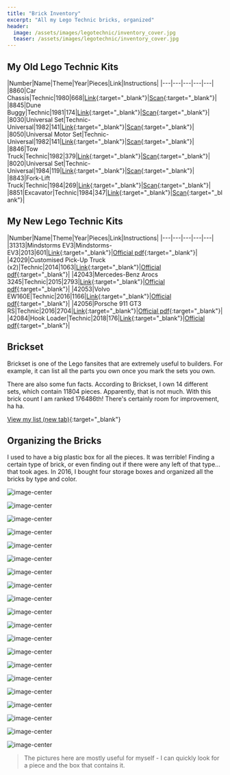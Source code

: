 ```yaml
---
title: "Brick Inventory"
excerpt: "All my Lego Technic bricks, organized"
header:
  image: /assets/images/legotechnic/inventory_cover.jpg
  teaser: /assets/images/legotechnic/inventory_cover.jpg
---
```


## My Old Lego Technic Kits

|Number|Name|Theme|Year|Pieces|Link|Instructions|
|---|---|---|---|---|
|8860|Car Chassis|Technic|1980|668|[Link](https://brickset.com/sets/8860-1){:target="_blank"}|[Scan](http://peeron.com/scans/8860-1/){:target="_blank"}|
|8845|Dune Buggy|Technic|1981|174|[Link](https://brickset.com/sets/8845-1){:target="_blank"}|[Scan](http://peeron.com/scans/8845-1/){:target="_blank"}|
|8030|Universal Set|Technic-Universal|1982|141|[Link](https://brickset.com/sets/8030-1){:target="_blank"}|[Scan](http://peeron.com/scans/8030-1/){:target="_blank"}|
|8050|Universal Motor Set|Technic-Universal|1982|141|[Link](https://brickset.com/sets/8050-1){:target="_blank"}|[Scan](http://peeron.com/scans/8050-1/){:target="_blank"}|
|8846|Tow Truck|Technic|1982|379|[Link](https://brickset.com/sets/8846-1){:target="_blank"}|[Scan](http://peeron.com/scans/8846-1/){:target="_blank"}|
|8020|Universal Set|Technic-Universal|1984|119|[Link](https://brickset.com/sets/8020-1){:target="_blank"}|[Scan](http://peeron.com/scans/8020-1/){:target="_blank"}|
|8843|Fork-Lift Truck|Technic|1984|269|[Link](https://brickset.com/sets/8843-1){:target="_blank"}|[Scan](http://peeron.com/scans/8843-1/){:target="_blank"}|
|8851|Excavator|Technic|1984|347|[Link](https://brickset.com/sets/8851-1){:target="_blank"}|[Scan](http://peeron.com/scans/8851-1/){:target="_blank"}|

## My New Lego Technic Kits

|Number|Name|Theme|Year|Pieces|Link|Instructions|
|---|---|---|---|---|
|31313|Mindstorms EV3|Mindstorms-EV3|2013|601|[Link](https://brickset.com/sets/31313-1){:target="_blank"}|[Official pdf](https://www.lego.com/biassets/bi/6124045.pdf){:target="_blank"}|
|42029|Customised Pick-Up Truck (x2)|Technic|2014|1063|[Link](https://brickset.com/sets/42029-1){:target="_blank"}|[Official pdf](https://www.lego.com/biassets/bi/6120834.pdf){:target="_blank"}|
|42043|Mercedes-Benz Arocs 3245|Technic|2015|2793|[Link](https://brickset.com/sets/42043-1){:target="_blank"}|[Official pdf](https://www.lego.com/biassets/bi/6182511.pdf){:target="_blank"}|
|42053|Volvo EW160E|Technic|2016|1166|[Link](https://brickset.com/sets/42053-1){:target="_blank"}|[Official pdf](https://www.lego.com/biassets/bi/6205583.pdf){:target="_blank"}|
|42056|Porsche 911 GT3 RS|Technic|2016|2704|[Link](https://brickset.com/sets/42056-1){:target="_blank"}|[Official pdf](https://www.lego.com/biassets/bi/6207108.pdf){:target="_blank"}|
|42084|Hook Loader|Technic|2018|176|[Link](https://brickset.com/sets/42084-1){:target="_blank"}|[Official pdf](https://www.lego.com/biassets/bi/6220547.pdf){:target="_blank"}|

## Brickset

Brickset is one of the Lego fansites that are extremely useful to builders. For example, it can list all the parts you own once you mark the sets you own.

There are also some fun facts. According to Brickset, I own 14 different sets, which contain 11804 pieces. Apparently, that is not much. With this brick count I am ranked 176486th! There's certainly room for improvement, ha ha.

[View my list (new tab)](https://brickset.com/sets/ownedby-trantako){:target="_blank"}

## Organizing the Bricks

I used to have a big plastic box for all the pieces. It was terrible! Finding a certain type of brick, or even finding out if there were any left of that type... that took ages. In 2016, I bought four storage boxes and organized all the bricks by type and color.

![image-center](https://lh3.googleusercontent.com/pw/ACtC-3dSzhDTWatg_RUjybi7k2NaOQjTkyCkw8wvNjHSDknl2mLw8O9q2tSrQjhbhe1gtC8EdmrbCg97el5eINJxWJyBaWYAGcCX4A1H_ctzafYfy6UkPVzGmR7dMzG2Fmfltge1fmaNzTv0d0qceXFkd11Z=w1194-h895-no?authuser=0)

![image-center](https://lh3.googleusercontent.com/pw/ACtC-3fJwNmFN4uIxgqe2AsZzL5GyDLZqGk7yYgk9P6Vsla9MATqUevE5LsLeASAG8gQNIHYhUnaOEtIwFG2A2lbkGyB5tbDBz8P1T9vQJ-MgTgRFMgsFoHPOgDCGSZvndNFrkYMIGVaxOPffaz1wdxAo-Vg=w1194-h895-no?authuser=0)

![image-center](https://lh3.googleusercontent.com/pw/ACtC-3dnX_5L971JsZK5bx08toAVMvxodrOZGo7FV3is3cwY4ShCTnKLmEqEUUkYjxiZf9DTH2Ah8iU0dBubKJUzCfv1yX68fZtsUXaz6DnPfP_Zq-U0ZYgVrcszgveQpn2GWgx2Kv0a--i1mkWmvgj1i1RZ=w1194-h895-no?authuser=0)

![image-center](https://lh3.googleusercontent.com/pw/ACtC-3dU56CvkvUVrLEkxnclkhBKlpkZM_AWPfCXEXBRwH2wHmp46xz6cxEOLOqSJlkWdSIXQA5CGViGFhrKK-wd2RTxGLpslLg6B8PkRu5lg0h8CD1dltoDSulREOunk6gRoJsZV4XlVfNpvEZbdN1TSbWC=w1194-h895-no?authuser=0)

![image-center](https://lh3.googleusercontent.com/pw/ACtC-3efQCu109L448fj6wMrVABHDgdGvvWAqoP0wPo1BmeJ8FIhBAZnn0fdudp7ZCgVGBK0vORqqUXcwzoaLoi6eqswr-ZolOIvWuwpPpGaO8mDFBEzWzGTQX8oNhMTEJ_p36nqz5UsoMhqcpQXXhjF4rHL=w1194-h895-no?authuser=0)

![image-center](https://lh3.googleusercontent.com/pw/ACtC-3cbqaFu2gISwHmp0hFxHuSND1PQhXyxeurrQOnIEjtKm8SoaJ4T1ofMztEmUp0nUQEvGJD83sOEDpFpcEMMb3TFeeGQuSCPu3_JOESbtN_bt98la6HLGk3GO92QQ81cSnWoiYtX1w2p5urey2ZvSyDH=w1194-h895-no?authuser=0)

![image-center](https://lh3.googleusercontent.com/pw/ACtC-3eKWtulOax56CjehXICqDI-ZQ3PifRRVu7bGCwKKyGOLpXxpNDcJIoEitXbPyWkwp_VM8bfEvIFl1VYO_InJqrrNy31WHj0RVJMR9IAuPsieKyYBSPtB5iH5RUjyxd69ADycVEz59O5V_6SVcAJfWM2=w1194-h895-no?authuser=0)

![image-center](https://lh3.googleusercontent.com/pw/ACtC-3fdK-bXEktETc0bnjSCgsuaposH2eMTEV-XqmEXCDDbVeeVo3De4EJOOC9VLS5yFgfLcD7SYuQO78_eY3NospuBgjVaIgVp4h4gLbX-f1lJt_RJYzvxQEpIOZS_t_jZ1PhILu0VCtEj1YQhKm-SxZs4=w1194-h895-no?authuser=0)

![image-center](https://lh3.googleusercontent.com/pw/ACtC-3cRrurxwyygz04nmTEdMBPOs3NEovm0AKtxLbiCGAXcYv4X4o0U0-v_KKvDau8rk3TiRktjWzFL5VukxloZFJaNHbBFnOxRCiTv_eLgPa0N-zCI4CONdA0QLesGbj_SKIFNmCHBrdlZRqnES3sezwFF=w1194-h895-no?authuser=0)

![image-center](https://lh3.googleusercontent.com/pw/ACtC-3fy8T_EWGkpfr-YLNIG3xmVe4sn8IqohDs3BiO3ny1Dh0pZdRVQzr6YVDbAd1Be-wojQBboj5eHbu9JYcl_spKYXzJJJ_7hkz3EiVqJOX-yPsBMQfBPEdS8IGs8pnBs4i2dx2gfm6O35lM4D_jmG10y=w1194-h895-no?authuser=0)

![image-center](https://lh3.googleusercontent.com/pw/ACtC-3f8oqtgcFZF-kXZ-NUHRR74wEG7W0H-uS_y8sntQHTZDTxVWXe6ZmtfS19-EDlw6TmtRuvAiN3PP4p5SbrKaBzlrDTbaPb4g9rImCkG4aoky_H2VTu9XXwjGm7fs9F_0ItvopkChkonzkg-pl5p51Dx=w1194-h895-no?authuser=0)

![image-center](https://lh3.googleusercontent.com/pw/ACtC-3eYf0LELeC5eyBLz1UocqYoHLetarm4aiubvnCBi6BqQ8spxsWI_SWKdPkSS4nATlkHeqB6fWt4eSOn-T7nw4GYajKcRAPqw8e3-7rSMbv7e0MiNhqyiQLYGNVEZDsEfbNak1on2zx-bXG_jlxaZH9J=w1194-h895-no?authuser=0)

![image-center](https://lh3.googleusercontent.com/pw/ACtC-3dXVPXPK6jDxwVqVvcWrEWgHnyDPgxAFBJuUGHpES6bgZleecBJBscjWwwEqdlBkvZG5HSOffedjRlIRQe8BMDUFHfI2uCyKWXyOuvigFZDzzzeu6NZvz7_xuVKOeh3zKNtT4srY5tae6zbV0gVNobk=w1194-h895-no?authuser=0)

![image-center](https://lh3.googleusercontent.com/pw/ACtC-3fL1b4OXxriHXNLnAEJ91UeWHjIEixxt5IdnZfFN0sJQ4CpU_0gk_N1hHFrL4fLl3HuZcHfjaOmF2vRnTbHNyF7AVIRIJYZMK2S6ggqecePcSQhB0qLLoP30Vx_benBkvs-LtRrtIuzJFpwRPSL-hbt=w1194-h895-no?authuser=0)

![image-center](https://lh3.googleusercontent.com/pw/ACtC-3cCoW-dWWRyTNgLxuAcXfUawlePi15dJxRvaHEU0Mw5-kB0XFo50UHbFd8c96D0hsngkhTlSAFYTNSLtUSNKn0pPtA7FwqROl4VnwpCCgck1nopjp6PxPdrhen9juYVpJhMe-ViHbRnDW-ly7fSIybP=w1194-h895-no?authuser=0)

![image-center](https://lh3.googleusercontent.com/pw/ACtC-3cbhGHi8Zd3r_BKRnZhQqgPBkD9MktRkC1_ga0I_Py5Hcg8fPz_HPunr-3hvEFszkMzW3Xh8ch_AHJoOdx0FPvC3uxGKTWJIkKmmX9dYtRZ8EMyId20Ixkz9a2Ew3eUs4Q8-NzoL7Lpa8JH6htRcfmu=w1194-h895-no?authuser=0)

![image-center](https://lh3.googleusercontent.com/pw/ACtC-3dfZOVBJ4-eIXguu-lWs2-csuBgTa8t3AhH8C7Oxm3NwkGjYVXVdYeM0dfTabWU8wU1tac_R3tmfWwMc5WMKT0prC71diTb7HYDPXd2oxFk0aqz0KKYE2ktmsDVpxt9CghWNAYxzbfYVTDY1WfzLCQi=w1194-h895-no?authuser=0)

![image-center](https://lh3.googleusercontent.com/pw/ACtC-3e_W7WiE8L8klf6SElFglpduJmPhU0i9ogE5q9iCBqwYtTa5B4LxBQfWhGZIIrjpRq33n4xHRhDW08bHB-gGcYKQz9TpTbqlxPVYQS4iEzj6y51YagXn5eFUmmgagF2QlNz4Vc8uSe_HniOA8fvePGN=w1194-h895-no?authuser=0)

![image-center](https://lh3.googleusercontent.com/pw/ACtC-3eJ2yyO3Pe-wj8nVLkKwpwzP-98uFQEPxdPArAvtBZDokSHahLDlvQqs3vcSYfQWApr0jFTtO1WJjgjOmmEDZAvk5_5Gx5b75sQDK6wNejMMIdJD_a7Acli4U22-JIsr2McjOBz4NXPYXhsrSeQMa9L=w1194-h895-no?authuser=0)

![image-center](https://lh3.googleusercontent.com/pw/ACtC-3fCsCgUwb4CjJCG3UcoZA9RB9-Xj_RkEF2k5nQOpYux1huq1FL-rlvaPw_tgIL0bT1fZUGdCPv6jkpJbsZFGzrQdlnpGPEhJaGaZwCT4xWM-ow5Rs0VrOT2xrKfet8s14e5bx7rvuBNVkxb6kDgXiuJ=w1194-h895-no?authuser=0)

> The pictures here are mostly useful for myself - I can quickly look for a piece and the box that contains it.
